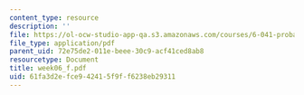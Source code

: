 ```yaml
---
content_type: resource
description: ''
file: https://ol-ocw-studio-app-qa.s3.amazonaws.com/courses/6-041-probabilistic-systems-analysis-and-applied-probability-spring-2006/61fa3d2efce942415f9ff6238eb29311_week06_f.pdf
file_type: application/pdf
parent_uid: 72e75de2-011e-beee-30c9-acf41ced8ab8
resourcetype: Document
title: week06_f.pdf
uid: 61fa3d2e-fce9-4241-5f9f-f6238eb29311
---
```

